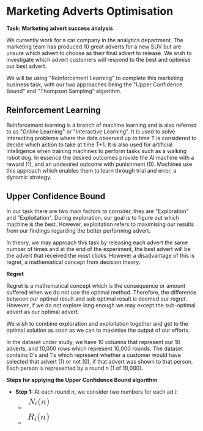 # Marketing Adverts Optimisation

**Task: Marketing advert success analysis**

We currently work for a car company in the analytics department. The marketing team has produced 10 great adverts for a new SUV but are unsure which advert to choose as their final advert to release. We wish to investigate which advert customers will respond to the best and optimise our best advert.

We will be using "Reinforcement Learning" to complete this marketing business task, with our two approaches being the "Upper Confidence Bound" and "Thompson Sampling" algorithm.

## Reinforcement Learning

Reinforcement learning is a branch of machine learning and is also referred to as "Online Learning" or "Interactive Learning". It is used to solve interacting problems where the data observed up to time T is considered to decide which action to take at time T+1. It is also used for artificial intelligence when training machines to perform tasks such as a walking robot dog. In essence the desired outcomes provide the AI machine with a reward (1), and an undesired outcome with punishment (0). Machines use this approach which enables them to learn through trial and error, a dynamic strategy.

## Upper Confidence Bound

In our task there are two main factors to consider, they are "Exploration" and "Exploitation". During exploration, our goal is to figure out which machine is the best. However, exploitation refers to maximising our results from our findings regarding the better performing advert.

In theory, we may approach this task by releasing each advert the same number of times and at the end of the experiment, the best advert will be the advert that received the most clicks. However a disadvantage of this is regret, a mathematical concept from decision theory.

**Regret**

Regret is a mathematical concept which is the consequence or amount suffered when we do not use the optimal method. Therefore, the difference between our optimal result and sub optimal result is deemed our regret. However, if we do not explore long enough we may except the sub-optimal advert as our optimal advert.

We wish to combine exploration and exploitation together and get to the optimal solution as soon as we can to maximise the output of our efforts.

In the dataset under study, we have 10 columns that represent our 10 adverts, and 10,000 rows which represent 10,000 rounds. The dataset contains 0's and 1's which represent whether a customer would have selected that advert (1) or not (0), if that advert was shown to that person. Each person is represented by a round n (1 of 10,000).

**Steps for applying the Upper Confidence Bound algorithm**

- **Step 1:** At each round n, we consider two numbers for each ad i:
  - <img src = 'Screen1.png' width='70'>
  - <img src = 'Screen2.png' width='70'>
